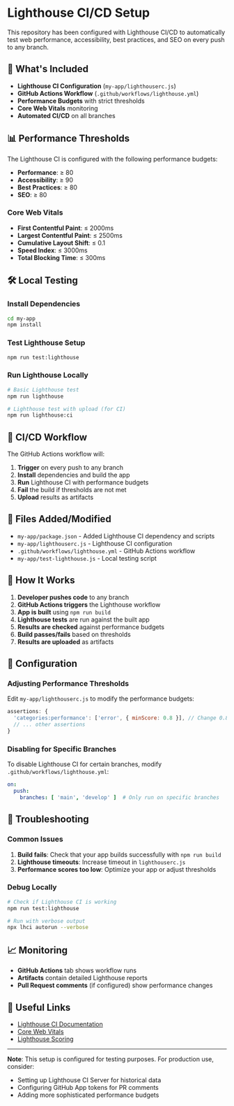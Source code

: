 # Lighthouse CI/CD Setup

This repository has been configured with Lighthouse CI/CD to automatically test web performance, accessibility, best practices, and SEO on every push to any branch.

## 🚀 What's Included

- **Lighthouse CI Configuration** (`my-app/lighthouserc.js`)
- **GitHub Actions Workflow** (`.github/workflows/lighthouse.yml`)
- **Performance Budgets** with strict thresholds
- **Core Web Vitals** monitoring
- **Automated CI/CD** on all branches

## 📊 Performance Thresholds

The Lighthouse CI is configured with the following performance budgets:

- **Performance**: ≥ 80
- **Accessibility**: ≥ 90  
- **Best Practices**: ≥ 80
- **SEO**: ≥ 80

### Core Web Vitals
- **First Contentful Paint**: ≤ 2000ms
- **Largest Contentful Paint**: ≤ 2500ms
- **Cumulative Layout Shift**: ≤ 0.1
- **Speed Index**: ≤ 3000ms
- **Total Blocking Time**: ≤ 300ms

## 🛠️ Local Testing

### Install Dependencies
```bash
cd my-app
npm install
```

### Test Lighthouse Setup
```bash
npm run test:lighthouse
```

### Run Lighthouse Locally
```bash
# Basic Lighthouse test
npm run lighthouse

# Lighthouse test with upload (for CI)
npm run lighthouse:ci
```

## 🔄 CI/CD Workflow

The GitHub Actions workflow will:

1. **Trigger** on every push to any branch
2. **Install** dependencies and build the app
3. **Run** Lighthouse CI with performance budgets
4. **Fail** the build if thresholds are not met
5. **Upload** results as artifacts

## 📁 Files Added/Modified

- `my-app/package.json` - Added Lighthouse CI dependency and scripts
- `my-app/lighthouserc.js` - Lighthouse CI configuration
- `.github/workflows/lighthouse.yml` - GitHub Actions workflow
- `my-app/test-lighthouse.js` - Local testing script

## 🎯 How It Works

1. **Developer pushes code** to any branch
2. **GitHub Actions triggers** the Lighthouse workflow
3. **App is built** using `npm run build`
4. **Lighthouse tests** are run against the built app
5. **Results are checked** against performance budgets
6. **Build passes/fails** based on thresholds
7. **Results are uploaded** as artifacts

## 🔧 Configuration

### Adjusting Performance Thresholds

Edit `my-app/lighthouserc.js` to modify the performance budgets:

```javascript
assertions: {
  'categories:performance': ['error', { minScore: 0.8 }], // Change 0.8 to your desired score
  // ... other assertions
}
```

### Disabling for Specific Branches

To disable Lighthouse CI for certain branches, modify `.github/workflows/lighthouse.yml`:

```yaml
on:
  push:
    branches: [ 'main', 'develop' ]  # Only run on specific branches
```

## 🚨 Troubleshooting

### Common Issues

1. **Build fails**: Check that your app builds successfully with `npm run build`
2. **Lighthouse timeouts**: Increase timeout in `lighthouserc.js`
3. **Performance scores too low**: Optimize your app or adjust thresholds

### Debug Locally

```bash
# Check if Lighthouse CI is working
npm run test:lighthouse

# Run with verbose output
npx lhci autorun --verbose
```

## 📈 Monitoring

- **GitHub Actions** tab shows workflow runs
- **Artifacts** contain detailed Lighthouse reports
- **Pull Request comments** (if configured) show performance changes

## 🔗 Useful Links

- [Lighthouse CI Documentation](https://github.com/GoogleChrome/lighthouse-ci)
- [Core Web Vitals](https://web.dev/vitals/)
- [Lighthouse Scoring](https://web.dev/performance-scoring/)

---

**Note**: This setup is configured for testing purposes. For production use, consider:
- Setting up Lighthouse CI Server for historical data
- Configuring GitHub App tokens for PR comments
- Adding more sophisticated performance budgets
